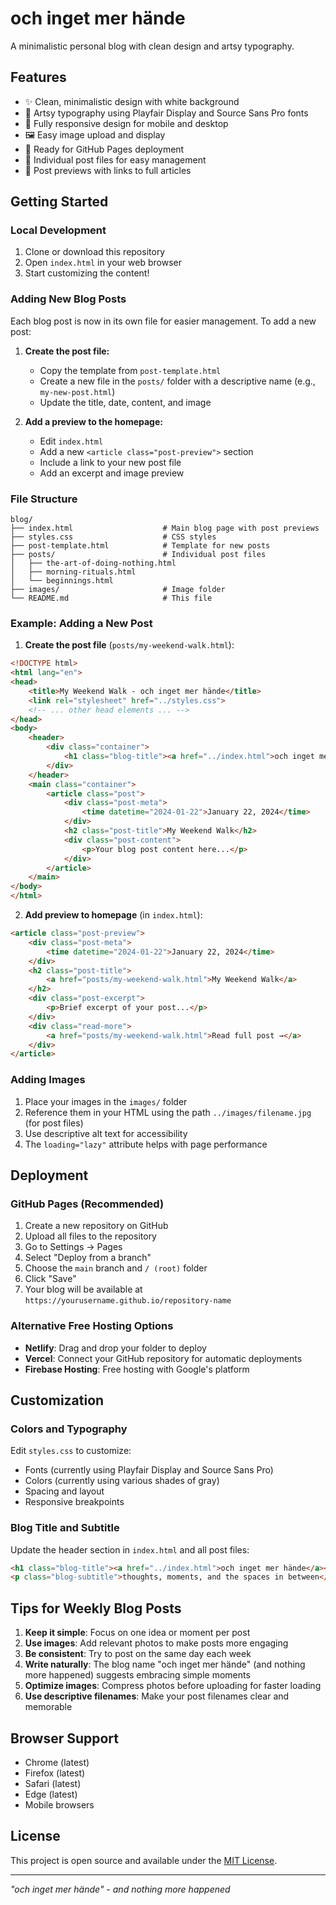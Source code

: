 # och inget mer hände

A minimalistic personal blog with clean design and artsy typography.

## Features

- ✨ Clean, minimalistic design with white background
- 🎨 Artsy typography using Playfair Display and Source Sans Pro fonts
- 📱 Fully responsive design for mobile and desktop
- 🖼️ Easy image upload and display
- 🚀 Ready for GitHub Pages deployment
- 📝 Individual post files for easy management
- 🔗 Post previews with links to full articles

## Getting Started

### Local Development

1. Clone or download this repository
2. Open `index.html` in your web browser
3. Start customizing the content!

### Adding New Blog Posts

Each blog post is now in its own file for easier management. To add a new post:

1. **Create the post file:**
   - Copy the template from `post-template.html`
   - Create a new file in the `posts/` folder with a descriptive name (e.g., `my-new-post.html`)
   - Update the title, date, content, and image

2. **Add a preview to the homepage:**
   - Edit `index.html`
   - Add a new `<article class="post-preview">` section
   - Include a link to your new post file
   - Add an excerpt and image preview

### File Structure

```
blog/
├── index.html                    # Main blog page with post previews
├── styles.css                    # CSS styles
├── post-template.html            # Template for new posts
├── posts/                        # Individual post files
│   ├── the-art-of-doing-nothing.html
│   ├── morning-rituals.html
│   └── beginnings.html
├── images/                       # Image folder
└── README.md                     # This file
```

### Example: Adding a New Post

1. **Create the post file** (`posts/my-weekend-walk.html`):
```html
<!DOCTYPE html>
<html lang="en">
<head>
    <title>My Weekend Walk - och inget mer hände</title>
    <link rel="stylesheet" href="../styles.css">
    <!-- ... other head elements ... -->
</head>
<body>
    <header>
        <div class="container">
            <h1 class="blog-title"><a href="../index.html">och inget mer hände</a></h1>
        </div>
    </header>
    <main class="container">
        <article class="post">
            <div class="post-meta">
                <time datetime="2024-01-22">January 22, 2024</time>
            </div>
            <h2 class="post-title">My Weekend Walk</h2>
            <div class="post-content">
                <p>Your blog post content here...</p>
            </div>
        </article>
    </main>
</body>
</html>
```

2. **Add preview to homepage** (in `index.html`):
```html
<article class="post-preview">
    <div class="post-meta">
        <time datetime="2024-01-22">January 22, 2024</time>
    </div>
    <h2 class="post-title">
        <a href="posts/my-weekend-walk.html">My Weekend Walk</a>
    </h2>
    <div class="post-excerpt">
        <p>Brief excerpt of your post...</p>
    </div>
    <div class="read-more">
        <a href="posts/my-weekend-walk.html">Read full post →</a>
    </div>
</article>
```

### Adding Images

1. Place your images in the `images/` folder
2. Reference them in your HTML using the path `../images/filename.jpg` (for post files)
3. Use descriptive alt text for accessibility
4. The `loading="lazy"` attribute helps with page performance

## Deployment

### GitHub Pages (Recommended)

1. Create a new repository on GitHub
2. Upload all files to the repository
3. Go to Settings → Pages
4. Select "Deploy from a branch"
5. Choose the `main` branch and `/ (root)` folder
6. Click "Save"
7. Your blog will be available at `https://yourusername.github.io/repository-name`

### Alternative Free Hosting Options

- **Netlify**: Drag and drop your folder to deploy
- **Vercel**: Connect your GitHub repository for automatic deployments
- **Firebase Hosting**: Free hosting with Google's platform

## Customization

### Colors and Typography

Edit `styles.css` to customize:
- Fonts (currently using Playfair Display and Source Sans Pro)
- Colors (currently using various shades of gray)
- Spacing and layout
- Responsive breakpoints

### Blog Title and Subtitle

Update the header section in `index.html` and all post files:
```html
<h1 class="blog-title"><a href="../index.html">och inget mer hände</a></h1>
<p class="blog-subtitle">thoughts, moments, and the spaces in between</p>
```

## Tips for Weekly Blog Posts

1. **Keep it simple**: Focus on one idea or moment per post
2. **Use images**: Add relevant photos to make posts more engaging
3. **Be consistent**: Try to post on the same day each week
4. **Write naturally**: The blog name "och inget mer hände" (and nothing more happened) suggests embracing simple moments
5. **Optimize images**: Compress photos before uploading for faster loading
6. **Use descriptive filenames**: Make your post filenames clear and memorable

## Browser Support

- Chrome (latest)
- Firefox (latest)
- Safari (latest)
- Edge (latest)
- Mobile browsers

## License

This project is open source and available under the [MIT License](LICENSE).

---

*"och inget mer hände" - and nothing more happened*
